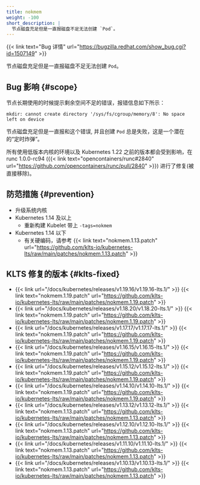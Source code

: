 ```yaml
---
title: nokmem
weight: -100
short_description: |
  节点磁盘充足但是一直报磁盘不足无法创建 `Pod`。
---
```


{{< link text="Bug 详情" url="https://bugzilla.redhat.com/show_bug.cgi?id=1507149" >}}

节点磁盘充足但是一直报磁盘不足无法创建 `Pod`。

## Bug 影响 {#scope}

节点长期使用的时候提示剩余空间不足的错误，报错信息如下所示：

```
mkdir: cannot create directory '/sys/fs/cgroup/memory/8': No space left on device
```

节点磁盘充足但是一直报和这个错误, 并且创建 `Pod` 总是失败，这是一个潜在的“定时炸弹”。

所有使用低版本内核的环境以及 Kubernetes 1.22 之前的版本都会受到影响，在 runc 1.0.0-rc94 ({{< link text="opencontainers/runc#2840" url="https://github.com/opencontainers/runc/pull/2840" >}}) 进行了修复(被直接移除)。

## 防范措施 {#prevention}

- 升级系统内核
- Kubernetes 1.14 及以上
  - 重新构建 Kubelet 带上 `-tags=nokmem`
- Kubernetes 1.14 以下
  - 有关硬编码，请参考 {{< link text="nokmem.1.13.patch" url="https://github.com/klts-io/kubernetes-lts/raw/main/patches/nokmem.1.13.patch" >}}


## KLTS 修复的版本 {#klts-fixed}

- {{< link url="/docs/kubernetes/releases/v1.19.16/v1.19.16-lts.1/" >}} {{< link text="nokmem.1.19.patch" url="https://github.com/klts-io/kubernetes-lts/raw/main/patches/nokmem.1.19.patch" >}}
- {{< link url="/docs/kubernetes/releases/v1.18.20/v1.18.20-lts.1/" >}} {{< link text="nokmem.1.19.patch" url="https://github.com/klts-io/kubernetes-lts/raw/main/patches/nokmem.1.19.patch" >}}
- {{< link url="/docs/kubernetes/releases/v1.17.17/v1.17.17-lts.1/" >}} {{< link text="nokmem.1.19.patch" url="https://github.com/klts-io/kubernetes-lts/raw/main/patches/nokmem.1.19.patch" >}}
- {{< link url="/docs/kubernetes/releases/v1.16.15/v1.16.15-lts.1/" >}} {{< link text="nokmem.1.19.patch" url="https://github.com/klts-io/kubernetes-lts/raw/main/patches/nokmem.1.19.patch" >}}
- {{< link url="/docs/kubernetes/releases/v1.15.12/v1.15.12-lts.1/" >}} {{< link text="nokmem.1.19.patch" url="https://github.com/klts-io/kubernetes-lts/raw/main/patches/nokmem.1.19.patch" >}}
- {{< link url="/docs/kubernetes/releases/v1.14.10/v1.14.10-lts.1/" >}} {{< link text="nokmem.1.19.patch" url="https://github.com/klts-io/kubernetes-lts/raw/main/patches/nokmem.1.19.patch" >}}
- {{< link url="/docs/kubernetes/releases/v1.13.12/v1.13.12-lts.1/" >}} {{< link text="nokmem.1.13.patch" url="https://github.com/klts-io/kubernetes-lts/raw/main/patches/nokmem.1.13.patch" >}}
- {{< link url="/docs/kubernetes/releases/v1.12.10/v1.12.10-lts.1/" >}} {{< link text="nokmem.1.13.patch" url="https://github.com/klts-io/kubernetes-lts/raw/main/patches/nokmem.1.13.patch" >}}
- {{< link url="/docs/kubernetes/releases/v1.11.10/v1.11.10-lts.1/" >}} {{< link text="nokmem.1.13.patch" url="https://github.com/klts-io/kubernetes-lts/raw/main/patches/nokmem.1.13.patch" >}}
- {{< link url="/docs/kubernetes/releases/v1.10.13/v1.10.13-lts.1/" >}} {{< link text="nokmem.1.13.patch" url="https://github.com/klts-io/kubernetes-lts/raw/main/patches/nokmem.1.13.patch" >}}
